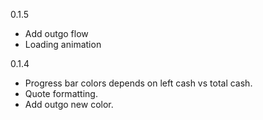 0.1.5
  * Add outgo flow
  * Loading animation

0.1.4
  * Progress bar colors depends on left cash vs total cash.
  * Quote formatting.
  * Add outgo new color.

